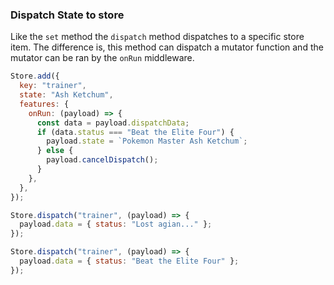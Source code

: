 ### Dispatch State to store

Like the `set` method the `dispatch` method dispatches to a specific store item. The difference is, this method can dispatch a mutator function and the mutator can be ran by the `onRun` middleware.

```javascript
Store.add({
  key: "trainer",
  state: "Ash Ketchum",
  features: {
    onRun: (payload) => {
      const data = payload.dispatchData;
      if (data.status === "Beat the Elite Four") {
        payload.state = `Pokemon Master Ash Ketchum`;
      } else {
        payload.cancelDispatch();
      }
    },
  },
});

Store.dispatch("trainer", (payload) => {
  payload.data = { status: "Lost agian..." };
});

Store.dispatch("trainer", (payload) => {
  payload.data = { status: "Beat the Elite Four" };
});
```
